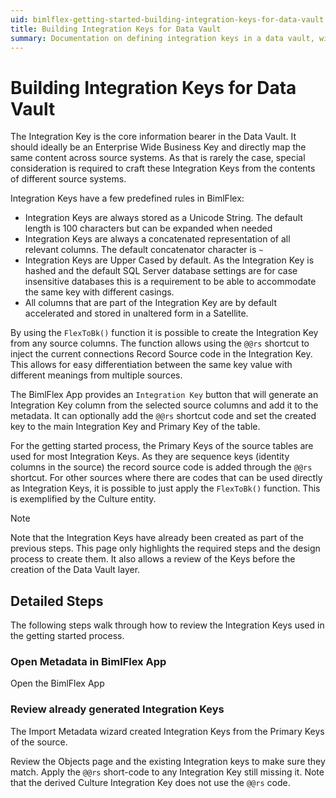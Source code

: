 ```yaml
---
uid: bimlflex-getting-started-building-integration-keys-for-data-vault
title: Building Integration Keys for Data Vault
summary: Documentation on defining integration keys in a data vault, with detailed steps for getting started
---
```

# Building Integration Keys for Data Vault

The Integration Key is the core information bearer in the Data Vault. It should ideally be an Enterprise Wide Business Key and directly map the same content across source systems. As that is rarely the case, special consideration is required to craft these Integration Keys from the contents of different source systems.

Integration Keys have a few predefined rules in BimlFlex:

* Integration Keys are always stored as a Unicode String. The default length is 100 characters but can be expanded when needed
* Integration Keys are always a concatenated representation of all relevant columns. The default concatenator character is `~`
* Integration Keys are Upper Cased by default. As the Integration Key is hashed and the default SQL Server database settings are for case insensitive databases this is a requirement to be able to accommodate the same key with different casings.
* All columns that are part of the Integration Key are by default accelerated and stored in unaltered form in a Satellite.

By using the `FlexToBk()` function it is possible to create the Integration Key from any source columns. The function allows using the `@@rs` shortcut to inject the current connections Record Source code in the Integration Key. This allows for easy differentiation between the same key value with different meanings from multiple sources.

The BimlFlex App provides an `Integration Key` button that will generate an Integration Key column from the selected source columns and add it to the metadata. It can optionally add the `@@rs` shortcut code and set the created key to the main Integration Key and Primary Key of the table.

For the getting started process, the Primary Keys of the source tables are used for most Integration Keys. As they are sequence keys (identity columns in the source) the record source code is added through the `@@rs` shortcut. For other sources where there are codes that can be used directly as Integration Keys, it is possible to just apply the `FlexToBk()` function. This is exemplified by the Culture entity.

> [!NOTE]
> Note that the Integration Keys have already been created as part of the previous steps. This page only highlights the required steps and the design process to create them. It also allows a review of the Keys before the creation of the Data Vault layer.

## Detailed Steps

The following steps walk through how to review the Integration Keys used in the getting started process.

### Open Metadata in BimlFlex App

Open the BimlFlex App

### Review already generated Integration Keys

The Import Metadata wizard created Integration Keys from the Primary Keys of the source.

Review the Objects page and the existing Integration keys to make sure they match. Apply the `@@rs` short-code to any Integration Key still missing it. Note that the derived Culture Integration Key does not use the `@@rs` code.
